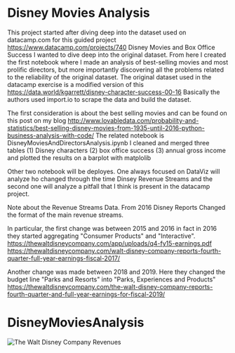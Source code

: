 # Disney Movies Analysis
This project started after diving deep into the dataset used on datacamp.com for this guided project https://www.datacamp.com/projects/740 Disney Movies and Box Office Success I wanted to dive deep into the original dataset. From here I created the first notebook where I made an analysis of best-selling movies and most prolific directors, but more importantly discovering all the problems related to the reliability of the original dataset. The original dataset used in the datacamp exercise is a modified version of this https://data.world/kgarrett/disney-character-success-00-16 Basically the authors used import.io to scrape the data and build the dataset.

The first consideration is about the best selling movies and can be found on this post on my blog http://www.lovabledata.com/probability-and-statistics/best-selling-disney-movies-from-1935-until-2016-python-business-analysis-with-code/
The related notebook is DisneyMoviesAndDirectorsAnalysis.ipynb 
I cleaned and merged three tables (1) Disney characters (2) box office success (3) annual gross income and plotted the results on a barplot with matplolib

Other two notebook will be deployes.
One always focused on DataViz will analyze ho changed through the time Dinsey Revenue Streams and the second one will analyze a pitfall that I think is present in the datacamp project.


Note about the Revenue Streams Data. 
From 2016 Disney Reports Changed the format of the main revenue streams.

In particular, the first change was between 2015 and 2016 in fact in 2016 they started aggregating "Consumer Products" and "Interactive". https://thewaltdisneycompany.com/app/uploads/q4-fy15-earnings.pdf
https://thewaltdisneycompany.com/walt-disney-company-reports-fourth-quarter-full-year-earnings-fiscal-2017/

Another change was made between 2018 and 2019. Here they changed the budget line "Parks and Resorts" into "Parks, Experiences and Products"
https://thewaltdisneycompany.com/the-walt-disney-company-reports-fourth-quarter-and-full-year-earnings-for-fiscal-2019/
# DisneyMoviesAnalysis

![The Walt Disney Company Revenues](https://github.com/uomodellamansarda/DisneyMoviesAnalysis/blob/main/DisneyRevenueAndreaCiufo.png)
